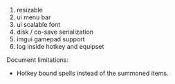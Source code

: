 1. resizable
1. ui menu bar
1. ui scalable font
1. disk / co-save serialization
1. imgui gamepad support
1. log inside hotkey and equipset

Document limitations:
* Hotkey bound spells instead of the summoned items.
